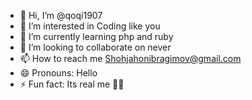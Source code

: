 - 👋 Hi, I’m @qoqi1907
- 👀 I’m interested in Coding like you 
- 🌱 I’m currently learning php and ruby
- 💞️ I’m looking to collaborate on never
- 📫 How to reach me Shohjahonibragimov@gmail.com
- 😄 Pronouns: Hello
- ⚡ Fun fact: Its real me 🤣😊

<!---
qoqi1907/qoqi1907 is a ✨ special ✨ repository because its `README.md` (this file) appears on your GitHub profile.
You can click the Preview link to take a look at your changes.
--->
